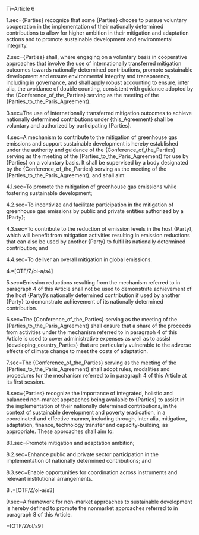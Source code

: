 
Ti=Article 6

1.sec={Parties} recognize that some {Parties} choose to pursue voluntary cooperation in the implementation of their nationally determined contributions to allow for higher ambition in their mitigation and adaptation actions and to promote sustainable development and environmental integrity.

2.sec={Parties} shall, where engaging on a voluntary basis in cooperative approaches that involve the use of internationally transferred mitigation outcomes towards nationally determined contributions, promote sustainable development and ensure environmental integrity and transparency, including in governance, and shall apply robust accounting to ensure, inter alia, the avoidance of double counting, consistent with guidance adopted by the {Conference_of_the_Parties} serving as the meeting of the {Parties_to_the_Paris_Agreement}.

3.sec=The use of internationally transferred mitigation outcomes to achieve nationally determined contributions under {this_Agreement} shall be voluntary and authorized by participating {Parties}.

4.sec=A mechanism to contribute to the mitigation of greenhouse gas emissions and support sustainable development is hereby established under the authority and guidance of the {Conference_of_the_Parties} serving as the meeting of the {Parties_to_the_Paris_Agreement} for use by {Parties} on a voluntary basis. It shall be supervised by a body designated by the {Conference_of_the_Parties} serving as the meeting of the {Parties_to_the_Paris_Agreement}, and shall aim:

4.1.sec=To promote the mitigation of greenhouse gas emissions while fostering sustainable development;

4.2.sec=To incentivize and facilitate participation in the mitigation of greenhouse gas emissions by public and private entities authorized by a {Party};

4.3.sec=To contribute to the reduction of emission levels in the host {Party}, which will benefit from mitigation activities resulting in emission reductions that can also be used by another {Party} to fulfil its nationally determined contribution; and

4.4.sec=To deliver an overall mitigation in global emissions.

4.=[OTF/Z/ol-a/s4]

5.sec=Emission reductions resulting from the mechanism referred to in paragraph 4 of this Article shall not be used to demonstrate achievement of the host {Party}’s nationally determined contribution if used by another {Party} to demonstrate achievement of its nationally determined contribution.

6.sec=The {Conference_of_the_Parties} serving as the meeting of the {Parties_to_the_Paris_Agreement} shall ensure that a share of the proceeds from activities under the mechanism referred to in paragraph 4 of this Article is used to cover administrative expenses as well as to assist {developing_country_Parties} that are particularly vulnerable to the adverse effects of climate change to meet the costs of adaptation.

7.sec=The {Conference_of_the_Parties} serving as the meeting of the {Parties_to_the_Paris_Agreement} shall adopt rules, modalities and procedures for the mechanism referred to in paragraph 4 of this Article at its first session.

8.sec={Parties} recognize the importance of integrated, holistic and balanced non-market approaches being available to {Parties} to assist in the implementation of their nationally determined contributions, in the context of sustainable development and poverty eradication, in a coordinated and effective manner, including through, inter alia, mitigation, adaptation, finance, technology transfer and capacity-building, as appropriate. These approaches shall aim to:

8.1.sec=Promote mitigation and adaptation ambition;

8.2.sec=Enhance public and private sector participation in the implementation of nationally determined contributions; and

8.3.sec=Enable opportunities for coordination across instruments and relevant institutional arrangements.

8 .=[OTF/Z/ol-a/s3]

9.sec=A framework for non-market approaches to sustainable development is hereby defined to promote the nonmarket approaches referred to in paragraph 8 of this Article.

=[OTF/Z/ol/s9]
